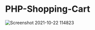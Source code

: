 # PHP-Shopping-Cart
![Screenshot 2021-10-22 114823](https://user-images.githubusercontent.com/76554103/138423673-93c72737-4ff8-413c-b632-180afc0baa3d.png)
